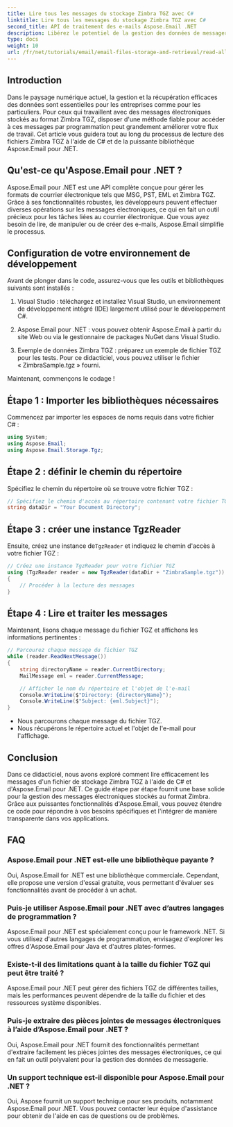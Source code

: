 ```yaml
---
title: Lire tous les messages du stockage Zimbra TGZ avec C#
linktitle: Lire tous les messages du stockage Zimbra TGZ avec C#
second_title: API de traitement des e-mails Aspose.Email .NET
description: Libérez le potentiel de la gestion des données de messagerie avec notre guide étape par étape sur la lecture des fichiers Zimbra TGZ à l'aide de C# et de la bibliothèque Aspose.Email pour .NET. Ce didacticiel vous aidera à accéder et à traiter efficacement les messages électroniques.
type: docs
weight: 10
url: /fr/net/tutorials/email/email-files-storage-and-retrieval/read-all-messages-from-zimbra-tgz-storage/
---
```

## Introduction

Dans le paysage numérique actuel, la gestion et la récupération efficaces des données sont essentielles pour les entreprises comme pour les particuliers. Pour ceux qui travaillent avec des messages électroniques stockés au format Zimbra TGZ, disposer d'une méthode fiable pour accéder à ces messages par programmation peut grandement améliorer votre flux de travail. Cet article vous guidera tout au long du processus de lecture des fichiers Zimbra TGZ à l'aide de C# et de la puissante bibliothèque Aspose.Email pour .NET.

## Qu'est-ce qu'Aspose.Email pour .NET ?

Aspose.Email pour .NET est une API complète conçue pour gérer les formats de courrier électronique tels que MSG, PST, EML et Zimbra TGZ. Grâce à ses fonctionnalités robustes, les développeurs peuvent effectuer diverses opérations sur les messages électroniques, ce qui en fait un outil précieux pour les tâches liées au courrier électronique. Que vous ayez besoin de lire, de manipuler ou de créer des e-mails, Aspose.Email simplifie le processus.

## Configuration de votre environnement de développement

Avant de plonger dans le code, assurez-vous que les outils et bibliothèques suivants sont installés :

1. Visual Studio : téléchargez et installez Visual Studio, un environnement de développement intégré (IDE) largement utilisé pour le développement C#.

2. Aspose.Email pour .NET : vous pouvez obtenir Aspose.Email à partir du site Web ou via le gestionnaire de packages NuGet dans Visual Studio.

3. Exemple de données Zimbra TGZ : préparez un exemple de fichier TGZ pour les tests. Pour ce didacticiel, vous pouvez utiliser le fichier « ZimbraSample.tgz » fourni.

Maintenant, commençons le codage !

## Étape 1 : Importer les bibliothèques nécessaires

Commencez par importer les espaces de noms requis dans votre fichier C# :

```csharp
using System;
using Aspose.Email;
using Aspose.Email.Storage.Tgz;
```

## Étape 2 : définir le chemin du répertoire

Spécifiez le chemin du répertoire où se trouve votre fichier TGZ :

```csharp
// Spécifiez le chemin d'accès au répertoire contenant votre fichier TGZ
string dataDir = "Your Document Directory";
```

## Étape 3 : créer une instance TgzReader

 Ensuite, créez une instance de`TgzReader` et indiquez le chemin d'accès à votre fichier TGZ :

```csharp
// Créez une instance TgzReader pour votre fichier TGZ
using (TgzReader reader = new TgzReader(dataDir + "ZimbraSample.tgz"))
{
    // Procéder à la lecture des messages
}
```

## Étape 4 : Lire et traiter les messages

Maintenant, lisons chaque message du fichier TGZ et affichons les informations pertinentes :

```csharp
// Parcourez chaque message du fichier TGZ
while (reader.ReadNextMessage())
{
    string directoryName = reader.CurrentDirectory;
    MailMessage eml = reader.CurrentMessage;

    // Afficher le nom du répertoire et l'objet de l'e-mail
    Console.WriteLine($"Directory: {directoryName}");
    Console.WriteLine($"Subject: {eml.Subject}");
}
```

- Nous parcourons chaque message du fichier TGZ.
- Nous récupérons le répertoire actuel et l'objet de l'e-mail pour l'affichage.


## Conclusion

Dans ce didacticiel, nous avons exploré comment lire efficacement les messages d'un fichier de stockage Zimbra TGZ à l'aide de C# et d'Aspose.Email pour .NET. Ce guide étape par étape fournit une base solide pour la gestion des messages électroniques stockés au format Zimbra. Grâce aux puissantes fonctionnalités d'Aspose.Email, vous pouvez étendre ce code pour répondre à vos besoins spécifiques et l'intégrer de manière transparente dans vos applications.

## FAQ

### Aspose.Email pour .NET est-elle une bibliothèque payante ?
Oui, Aspose.Email for .NET est une bibliothèque commerciale. Cependant, elle propose une version d'essai gratuite, vous permettant d'évaluer ses fonctionnalités avant de procéder à un achat.

### Puis-je utiliser Aspose.Email pour .NET avec d’autres langages de programmation ?
Aspose.Email pour .NET est spécialement conçu pour le framework .NET. Si vous utilisez d'autres langages de programmation, envisagez d'explorer les offres d'Aspose.Email pour Java et d'autres plates-formes.

### Existe-t-il des limitations quant à la taille du fichier TGZ qui peut être traité ?
Aspose.Email pour .NET peut gérer des fichiers TGZ de différentes tailles, mais les performances peuvent dépendre de la taille du fichier et des ressources système disponibles.

### Puis-je extraire des pièces jointes de messages électroniques à l’aide d’Aspose.Email pour .NET ?
Oui, Aspose.Email pour .NET fournit des fonctionnalités permettant d'extraire facilement les pièces jointes des messages électroniques, ce qui en fait un outil polyvalent pour la gestion des données de messagerie.

### Un support technique est-il disponible pour Aspose.Email pour .NET ?
Oui, Aspose fournit un support technique pour ses produits, notamment Aspose.Email pour .NET. Vous pouvez contacter leur équipe d'assistance pour obtenir de l'aide en cas de questions ou de problèmes.